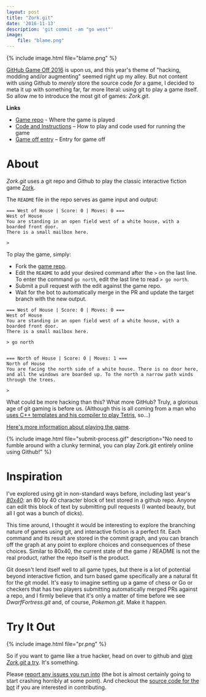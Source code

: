 ```yaml
---
layout: post
title: "Zork.git"
date: '2016-11-13'
description: 'git commit -am "go west"'
image:
    file: "blame.png"
---
```


{% include image.html file="blame.png" %}

[GitHub Game Off 2016](http://gameoff.github.com/) is upon us, and this year's theme of "hacking, modding and/or augmenting" seemed right up my alley. But not content with using Github to *merely* store the source code *for* a game, I decided to meta it up with something far, far more literal: using git to play a game itself. So allow me to introduce the most git of games: *Zork.git*.

**Links**

- [Game repo][game] - Where the game is played
- [Code and Instructions][src] – How to play and code used for running the game
- [Game off entry][gameoff] – Entry for game off


# About
*Zork.git* uses a git repo and Github to play the classic interactive fiction game [Zork][zork].

The `README` file in the repo serves as game input and output:

```
=== West of House | Score: 0 | Moves: 0 ===
West of House
You are standing in an open field west of a white house, with a boarded front door.
There is a small mailbox here.

> 
``` 

To play the game, simply:

* Fork the [game repo][game]. 
* Edit the `README` to add your desired command after the `>` on the last line. To enter the command `go north`, edit the last line to read `> go north`.
* Submit a pull request with the edit against the game repo.
* Wait for the bot to automatically merge in the PR and update the target branch with the new output.

```
=== West of House | Score: 0 | Moves: 0 ===
West of House
You are standing in an open field west of a white house, with a boarded front door.
There is a small mailbox here.

> go north


=== North of House | Score: 0 | Moves: 1 ===
North of House
You are facing the north side of a white house. There is no door here, and all the windows are boarded up. To the north a narrow path winds through the trees. 

> 
```

What could be more hacking than this? What more GitHub? Truly, a glorious age of git gaming is before us. (Although this is all coming from a man who [uses C++ templates and his compiler to play Tetris][Tetris], so...)

[Here's more information about playing the game][src].

{% include image.html file="submit-process.gif" description="No need to fumble around with a clunky terminal, you can play Zork.git entirely online using Github!" %}


# Inspiration
I've explored using git in non-standard ways before, including last year's *[80x40][80x40]*: an 80 by 40 character block of text stored in a github repo. Anyone can edit this block of text by submitting pull requests (I wanted beauty, but all I got was a bunch of dicks).

This time around, I thought it would be interesting to explore the branching nature of games using git, and interactive fiction is a perfect fit. Each command and its result are stored in the commit graph, and you can branch off the graph at any point to explore choices and consequences of these choices. Similar to 80x40, the current state of the game / README is not the real product, rather the repo itself is the product.

Git doesn't lend itself well to all game types, but there is a lot of potential beyond interactive fiction, and turn based game specifically are a natural fit for the git model. It's easy to imagine setting up a game of chess or Go or checkers that has two players submitting automatically merged PRs against a repo, and I firmly believe that it's only a matter of time before we see *DwarfFortress.git* and, of course, *Pokemon.git*. Make it happen.


# Try It Out
{% include image.html file="pr.png" %}

So if you want to game like a true hacker, head on over to github and [give *Zork.git* a try][game]. It's something.

Please [report any issues you run into][issues] (the bot is almost certainly going to start crashing horribly at some point). And checkout the [source code for the bot][src] if you are interested in contributing.



[zork]: https://en.wikipedia.org/wiki/Zork

[zork]: https://en.wikipedia.org/wiki/Zork
[game]: https://github.com/art-dot-git/zork-dot-git
[issues]: https://github.com/art-dot-git/zork-client/issues
[src]: https://github.com/art-dot-git/zork-client/

[gameoff]:        https://github.com/mattbierner/game-off-2016/


[tetris]: /stupid-template-tricks-super-template-tetris
[80x40]: /80x40